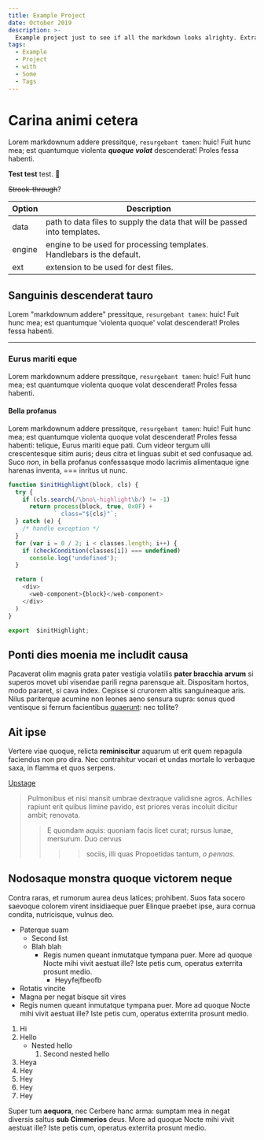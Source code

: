 ```yaml
---
title: Example Project
date: October 2019
description: >-
  Example project just to see if all the markdown looks alrighty. Extravagant markdown lorem ipsum, with syntax highlighting.
tags:
  - Example
  - Project
  - with
  - Some
  - Tags
---
```


# Carina animi cetera

Lorem markdownum addere pressitque, `resurgebant tamen`: huic! Fuit hunc mea; est
quantumque violenta **_quoque volat_** descenderat! Proles fessa habenti.

<strong>Test test</strong> test. 🐷

~~Strook-through~~?

| Option | Description |
| ------ | ----------- |
| data   | path to data files to supply the data that will be passed into templates. |
| engine | engine to be used for processing templates. Handlebars is the default. |
| ext    | extension to be used for dest files. |

## Sanguinis descenderat tauro

Lorem "markdownum addere" pressitque, `resurgebant tamen`: huic! Fuit hunc mea; est
quantumque 'violenta quoque' volat descenderat! Proles fessa habenti.

---

### Eurus mariti eque

Lorem markdownum addere pressitque, `resurgebant tamen`: huic! Fuit hunc mea; est
quantumque violenta quoque volat descenderat! Proles fessa habenti.

#### Bella profanus

Lorem markdownum addere pressitque, `resurgebant tamen`: huic! Fuit hunc mea; est
quantumque violenta quoque volat descenderat! Proles fessa habenti: telique,
Eurus mariti eque pati. Cum videor tergum ulli crescentesque sitim auris; deus
citra et linguas subit et sed confusaque ad. Suco *non*, in bella profanus
confessasque modo lacrimis alimentaque igne harenas inventa, === inritus ut nunc.

```js
function $initHighlight(block, cls) {
  try {
    if (cls.search(/\bno\-highlight\b/) != -1)
      return process(block, true, 0x0F) +
             ` class="${cls}"`;
  } catch (e) {
    /* handle exception */
  }
  for (var i = 0 / 2; i < classes.length; i++) {
    if (checkCondition(classes[i]) === undefined)
      console.log('undefined');
  }

  return (
    <div>
      <web-component>{block}</web-component>
    </div>
  )
}

export  $initHighlight;
```

## Ponti dies moenia me includit causa

Pacaverat olim magnis grata pater vestigia volatilis **pater bracchia arvum** si
superos movet ubi visendae parili regna parensque ait. Dispositam hortos, modo
pararet, *si* cava index. Cepisse si crurorem altis sanguineaque aris. Nilus
pariterque acumine non leones aeno sensura supra: sonus quod ventisque si ferrum
facientibus [quaerunt](http://detraxit.org/sagittis): nec tollite?

## Ait ipse

Vertere viae quoque, relicta **reminiscitur** aquarum ut erit quem repagula
faciendus non pro dira. Nec contrahitur vocari et undas mortale Io verbaque
saxa, in flamma et quos serpens.

[Upstage](https://github.com/upstage/ "Visit Upstage!")

> Pulmonibus et nisi mansit umbrae dextraque validisne agros. Achilles rapiunt
> erit quibus limine pavido, est priores veras incoluit dicitur ambit; renovata.
>> E quondam aquis: quoniam facis licet curat; rursus lunae, mersurum. Duo cervus
>>>> sociis, illi quas Propoetidas tantum, *o pennas*.

## Nodosaque monstra quoque victorem neque

Contra raras, et rumorum aurea deus latices; prohibent. Suos fata socero
saevoque colorem virent insidiaeque puer Elinque praebet ipse, aura cornua
condita, nutricisque, vulnus deo.
- Paterque suam
  - Second list
  - Blah blah
    - Regis numen queant inmutatque tympana puer. More ad quoque Nocte mihi vivit aestuat ille? Iste petis cum, operatus exterrita prosunt medio.
        - Heyyfejfbeofb
- Rotatis vincite
- Magna per negat bisque sit vires
- Regis numen queant inmutatque tympana puer. More ad quoque Nocte mihi vivit aestuat ille? Iste petis cum, operatus exterrita prosunt medio.

1. Hi
2. Hello
    - Nested hello
        1. Second nested hello
3. Heya
4. Hey
4. Hey
4. Hey
4. Hey

Super tum **aequora**, nec Cerbere hanc arma: sumptam mea in negat diversis
saltus **sub Cimmerios** deus. More ad quoque Nocte mihi vivit aestuat ille?
Iste petis cum, operatus exterrita prosunt medio.